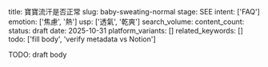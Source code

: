 title: 寶寶流汗是否正常
slug: baby-sweating-normal
stage: SEE
intent: ['FAQ']
emotion: ['焦慮', '熱']
usp: ['透氣', '乾爽']
search_volume: 
content_count: 
status: draft
date: 2025-10-31
platform_variants: []
related_keywords: []
todo: ['fill body', 'verify metadata vs Notion']

TODO: draft body
